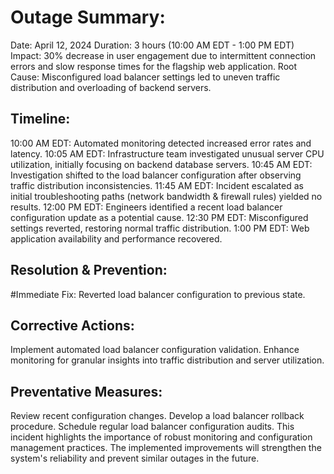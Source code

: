 # Outage Summary:

Date: April 12, 2024
Duration: 3 hours (10:00 AM EDT - 1:00 PM EDT)
Impact: 30% decrease in user engagement due to intermittent connection errors and slow response times for the flagship web application.
Root Cause: Misconfigured load balancer settings led to uneven traffic distribution and overloading of backend servers.

## Timeline:

10:00 AM EDT: Automated monitoring detected increased error rates and latency.
10:05 AM EDT: Infrastructure team investigated unusual server CPU utilization, initially focusing on backend database servers.
10:45 AM EDT: Investigation shifted to the load balancer configuration after observing traffic distribution inconsistencies.
11:45 AM EDT: Incident escalated as initial troubleshooting paths (network bandwidth & firewall rules) yielded no results.
12:00 PM EDT: Engineers identified a recent load balancer configuration update as a potential cause.
12:30 PM EDT: Misconfigured settings reverted, restoring normal traffic distribution.
1:00 PM EDT: Web application availability and performance recovered.

## Resolution & Prevention:

#Immediate Fix: Reverted load balancer configuration to previous state.

## Corrective Actions:

Implement automated load balancer configuration validation.
Enhance monitoring for granular insights into traffic distribution and server utilization.

## Preventative Measures:

 Review recent configuration changes.
Develop a load balancer rollback procedure.
Schedule regular load balancer configuration audits.
This incident highlights the importance of robust monitoring and configuration management practices. The implemented improvements will strengthen the system's reliability and prevent similar outages in the future.